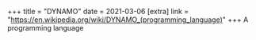 +++
title = "DYNAMO"
date = 2021-03-06
[extra]
link = "https://en.wikipedia.org/wiki/DYNAMO_(programming_language)"
+++
A programming language

